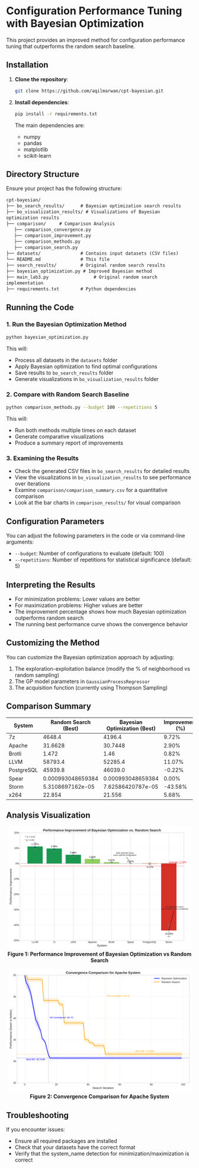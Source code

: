 # Configuration Performance Tuning with Bayesian Optimization

This project provides an improved method for configuration performance tuning that outperforms the random search baseline.

## Installation

1. **Clone the repository**:
   ```bash
   git clone https://github.com/aqilmarwan/cpt-bayesian.git
   ```

2. **Install dependencies**:
   ```bash
   pip install -r requirements.txt
   ```

   The main dependencies are:
   - numpy
   - pandas
   - matplotlib
   - scikit-learn

## Directory Structure

Ensure your project has the following structure:
```
cpt-bayesian/
├── bo_search_results/      # Bayesian optimization search results
├── bo_visualization_results/ # Visualizations of Bayesian optimization results
├── comparison/     # Comparison Analysis
   ├── comparison_convergence.py
   ├── comparison_improvement.py
   ├── comparison_methods.py
   ├── comparison_search.py
├── datasets/               # Contains input datasets (CSV files)
└── README.md               # This file
├── search_results/         # Original random search results
├── bayesian_optimization.py # Improved Bayesian method
├── main_lab3.py                 # Original random search implementation
├── requirements.txt        # Python dependencies
```

## Running the Code

### 1. Run the Bayesian Optimization Method

```bash
python bayesian_optimization.py
```

This will:
- Process all datasets in the `datasets` folder
- Apply Bayesian optimization to find optimal configurations
- Save results to `bo_search_results` folder
- Generate visualizations in `bo_visualization_results` folder

### 2. Compare with Random Search Baseline

```bash
python comparison_methods.py --budget 100 --repetitions 5
```

This will:
- Run both methods multiple times on each dataset
- Generate comparative visualizations
- Produce a summary report of improvements

### 3. Examining the Results

- Check the generated CSV files in `bo_search_results` for detailed results
- View the visualizations in `bo_visualization_results` to see performance over iterations
- Examine `comparison/comparison_summary.csv` for a quantitative comparison
- Look at the bar charts in `comparison_results/` for visual comparison

## Configuration Parameters

You can adjust the following parameters in the code or via command-line arguments:

- `--budget`: Number of configurations to evaluate (default: 100)
- `--repetitions`: Number of repetitions for statistical significance (default: 5)

## Interpreting the Results

- For minimization problems: Lower values are better
- For maximization problems: Higher values are better
- The improvement percentage shows how much Bayesian optimization outperforms random search
- The running best performance curve shows the convergence behavior

## Customizing the Method

You can customize the Bayesian optimization approach by adjusting:

1. The exploration-exploitation balance (modify the % of neighborhood vs random sampling)
2. The GP model parameters in `GaussianProcessRegressor`
3. The acquisition function (currently using Thompson Sampling)

## Comparison Summary

| System      | Random Search (Best) | Bayesian Optimization (Best) | Improvement (%) |
|------------|----------------------|------------------------------|----------------|
| 7z         | 4648.4               | 4196.4                       | 9.72%         |
| Apache     | 31.6628              | 30.7448                      | 2.90%         |
| Brotli     | 1.472                | 1.46                         | 0.82%         |
| LLVM       | 58793.4              | 52285.4                      | 11.07%        |
| PostgreSQL | 45939.8              | 46039.0                      | -0.22%        |
| Spear      | 0.000993048659384     | 0.000993048659384            | 0.00%         |
| Storm      | 5.3108697162e-05      | 7.62586420787e-05            | -43.58%       |
| x264       | 22.854               | 21.556                       | 5.68%         |




## Analysis Visualization

<p align="center">
  <img src="./analysis/performance_improvement_comparison.png" width="500px">
  <br>
  <strong>Figure 1: Performance Improvement of Bayesian Optimization vs Random Search</strong>
</p>

<p align="center">
  <img src="./analysis/apache_convergence_comparison.png" width="500px">
  <br>
  <strong>Figure 2: Convergence Comparison for Apache System</strong>
</p>

## Troubleshooting

If you encounter issues:

- Ensure all required packages are installed
- Check that your datasets have the correct format
- Verify that the system_name detection for minimization/maximization is correct